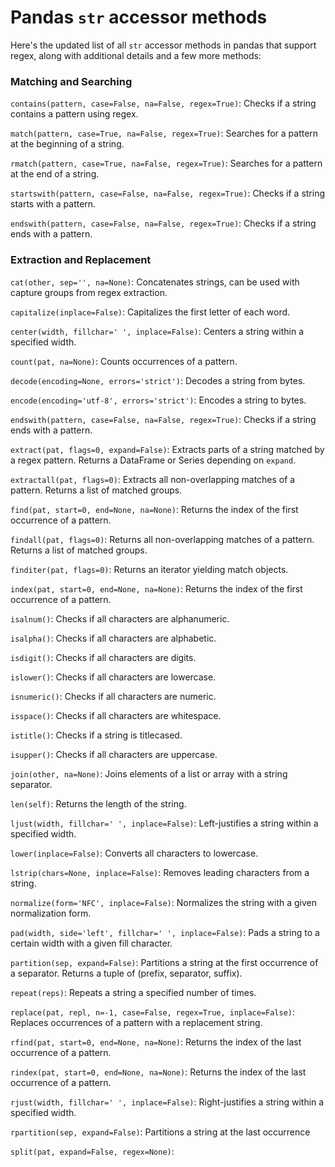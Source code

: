 # Pandas `str` accessor methods

Here's the updated list of all `str` accessor methods in pandas that support regex, along with additional details and a few more methods:

### Matching and Searching

`contains(pattern, case=False, na=False, regex=True)`: Checks if a string contains a pattern using regex.

`match(pattern, case=True, na=False, regex=True)`: Searches for a pattern at the beginning of a string.

`rmatch(pattern, case=True, na=False, regex=True)`: Searches for a pattern at the end of a string.

`startswith(pattern, case=False, na=False, regex=True)`: Checks if a string starts with a pattern.

`endswith(pattern, case=False, na=False, regex=True)`: Checks if a string ends with a pattern.

### Extraction and Replacement

`cat(other, sep='', na=None)`: Concatenates strings, can be used with capture groups from regex extraction.

`capitalize(inplace=False)`: Capitalizes the first letter of each word.

`center(width, fillchar=' ', inplace=False)`: Centers a string within a specified width.

`count(pat, na=None)`: Counts occurrences of a pattern.

`decode(encoding=None, errors='strict')`: Decodes a string from bytes.

`encode(encoding='utf-8', errors='strict')`: Encodes a string to bytes.

`endswith(pattern, case=False, na=False, regex=True)`: Checks if a string ends with a pattern.

`extract(pat, flags=0, expand=False)`: Extracts parts of a string matched by a regex pattern. Returns a DataFrame or Series depending on `expand`.

`extractall(pat, flags=0)`: Extracts all non-overlapping matches of a pattern. Returns a list of matched groups.

`find(pat, start=0, end=None, na=None)`: Returns the index of the first occurrence of a pattern.

`findall(pat, flags=0)`: Returns all non-overlapping matches of a pattern. Returns a list of matched groups.

`finditer(pat, flags=0)`: Returns an iterator yielding match objects.

`index(pat, start=0, end=None, na=None)`: Returns the index of the first occurrence of a pattern.

`isalnum()`: Checks if all characters are alphanumeric.

`isalpha()`: Checks if all characters are alphabetic.

`isdigit()`: Checks if all characters are digits.

`islower()`: Checks if all characters are lowercase.

`isnumeric()`: Checks if all characters are numeric.

`isspace()`: Checks if all characters are whitespace.

`istitle()`: Checks if a string is titlecased.

`isupper()`: Checks if all characters are uppercase.

`join(other, na=None)`: Joins elements of a list or array with a string separator.

`len(self)`: Returns the length of the string.

`ljust(width, fillchar=' ', inplace=False)`: Left-justifies a string within a specified width.

`lower(inplace=False)`: Converts all characters to lowercase.

`lstrip(chars=None, inplace=False)`: Removes leading characters from a string.

`normalize(form='NFC', inplace=False)`: Normalizes the string with a given normalization form.

`pad(width, side='left', fillchar=' ', inplace=False)`: Pads a string to a certain width with a given fill character.

`partition(sep, expand=False)`: Partitions a string at the first occurrence of a separator. Returns a tuple of (prefix, separator, suffix).

`repeat(reps)`: Repeats a string a specified number of times.

`replace(pat, repl, n=-1, case=False, regex=True, inplace=False)`: Replaces occurrences of a pattern with a replacement string.

`rfind(pat, start=0, end=None, na=None)`: Returns the index of the last occurrence of a pattern.

`rindex(pat, start=0, end=None, na=None)`: Returns the index of the last occurrence of a pattern.

`rjust(width, fillchar=' ', inplace=False)`: Right-justifies a string within a specified width.

`rpartition(sep, expand=False)`: Partitions a string at the last occurrence

`split(pat, expand=False, regex=None)`: 